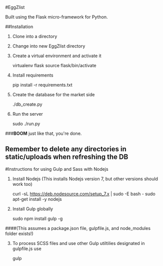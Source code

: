 #EggZlist

Built using the Flask micro-framework for Python.

##Installation

1) Clone into a directory

2) Change into new EggZlist directory

3) Create a virtual environment and activate it

    virtualenv flask
    source flask/bin/activate

4) Install requirements

    pip install -r requirements.txt

5) Create the database for the market side

    ./db_create.py

6) Run the server

    sudo ./run.py

###**BOOM** just like that, you're done.

## Remember to delete any directories in static/uploads when refreshing the DB


#Instructions for using Gulp and Sass with Nodejs

1) Install Nodejs (This installs Nodejs version 7, but other versions should work too)

    curl -sL https://deb.nodesource.com/setup_7.x | sudo -E bash -
    sudo apt-get install -y nodejs

2) Install Gulp globally

    sudo npm install gulp -g

####(This assumes a package.json file, gulpfile.js, and node_modules folder exists!)

3) To process SCSS files and use other Gulp utiltilies designated in gulpfile.js use

    gulp
